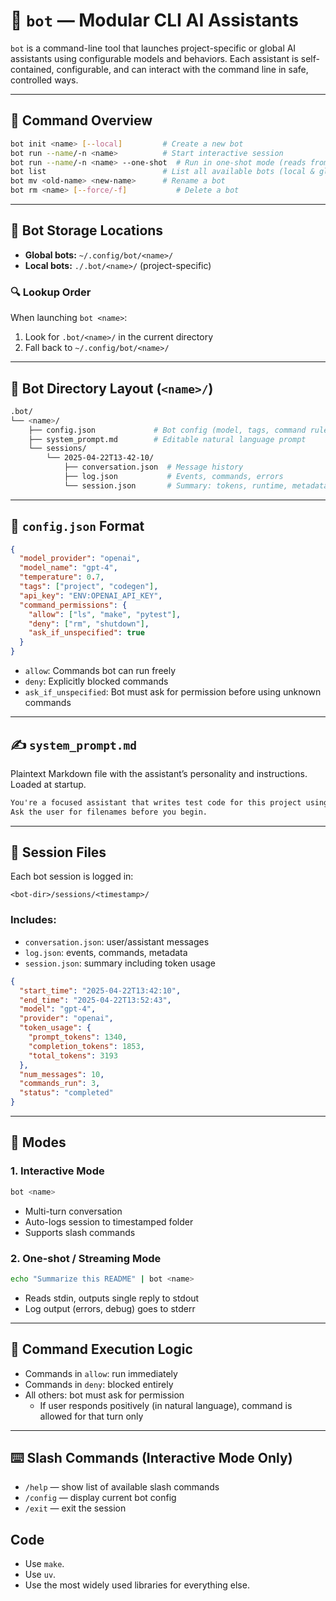# 🧠 `bot` — Modular CLI AI Assistants

`bot` is a command-line tool that launches project-specific or global AI assistants using configurable models and behaviors. Each assistant is self-contained, configurable, and can interact with the command line in safe, controlled ways.

---

## 🧰 Command Overview

```bash
bot init <name> [--local]         # Create a new bot
bot run --name/-n <name>          # Start interactive session
bot run --name/-n <name> --one-shot  # Run in one-shot mode (reads from stdin)
bot list                          # List all available bots (local & global)
bot mv <old-name> <new-name>      # Rename a bot
bot rm <name> [--force/-f]           # Delete a bot
```

---

## 📁 Bot Storage Locations

- **Global bots:** `~/.config/bot/<name>/`
- **Local bots:** `./.bot/<name>/` (project-specific)

### 🔍 Lookup Order

When launching `bot <name>`:

1. Look for `.bot/<name>/` in the current directory
2. Fall back to `~/.config/bot/<name>/`

---

## 📂 Bot Directory Layout (`<name>/`)

```bash
.bot/
└── <name>/
    ├── config.json             # Bot config (model, tags, command rules)
    ├── system_prompt.md        # Editable natural language prompt
    └── sessions/
        └── 2025-04-22T13-42-10/
            ├── conversation.json  # Message history
            ├── log.json           # Events, commands, errors
            └── session.json       # Summary: tokens, runtime, metadata
```

---

## 🧾 `config.json` Format

```json
{
  "model_provider": "openai",
  "model_name": "gpt-4",
  "temperature": 0.7,
  "tags": ["project", "codegen"],
  "api_key": "ENV:OPENAI_API_KEY",
  "command_permissions": {
    "allow": ["ls", "make", "pytest"],
    "deny": ["rm", "shutdown"],
    "ask_if_unspecified": true
  }
}
```

- `allow`: Commands bot can run freely
- `deny`: Explicitly blocked commands
- `ask_if_unspecified`: Bot must ask for permission before using unknown commands

---

## ✍️ `system_prompt.md`

Plaintext Markdown file with the assistant’s personality and instructions. Loaded at startup.

```markdown
You're a focused assistant that writes test code for this project using pytest.
Ask the user for filenames before you begin.
```

---

## 💬 Session Files

Each bot session is logged in:

```
<bot-dir>/sessions/<timestamp>/
```

### Includes:

- `conversation.json`: user/assistant messages
- `log.json`: events, commands, metadata
- `session.json`: summary including token usage

```json
{
  "start_time": "2025-04-22T13:42:10",
  "end_time": "2025-04-22T13:52:43",
  "model": "gpt-4",
  "provider": "openai",
  "token_usage": {
    "prompt_tokens": 1340,
    "completion_tokens": 1853,
    "total_tokens": 3193
  },
  "num_messages": 10,
  "commands_run": 3,
  "status": "completed"
}
```

---

## 🧠 Modes

### 1. **Interactive Mode**

```bash
bot <name>
```

- Multi-turn conversation
- Auto-logs session to timestamped folder
- Supports slash commands

### 2. **One-shot / Streaming Mode**

```bash
echo "Summarize this README" | bot <name>
```

- Reads stdin, outputs single reply to stdout
- Log output (errors, debug) goes to stderr

---

## 🔐 Command Execution Logic

- Commands in `allow`: run immediately
- Commands in `deny`: blocked entirely
- All others: bot must ask for permission
  - If user responds positively (in natural language), command is allowed for that turn only

---

## ⌨️ Slash Commands (Interactive Mode Only)

- `/help` — show list of available slash commands
- `/config` — display current bot config
- `/exit` — exit the session

## Code

- Use `make`.
- Use `uv`.
- Use the most widely used libraries for everything else.
